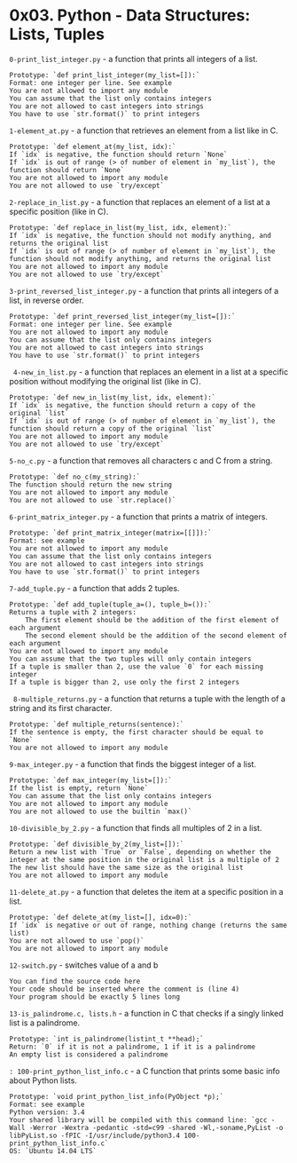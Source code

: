 # 0x03. Python - Data Structures: Lists, Tuples

`0-print_list_integer.py` - a function that prints all integers of a list.

    Prototype: `def print_list_integer(my_list=[]):`
    Format: one integer per line. See example
    You are not allowed to import any module
    You can assume that the list only contains integers
    You are not allowed to cast integers into strings
    You have to use `str.format()` to print integers

`1-element_at.py` - a function that retrieves an element from a list like in C.

    Prototype: `def element_at(my_list, idx):`
    If `idx` is negative, the function should return `None`
    If `idx` is out of range (> of number of element in `my_list`), the function should return `None`
    You are not allowed to import any module
    You are not allowed to use `try/except`

`2-replace_in_list.py` - a function that replaces an element of a list at a specific position (like in C).

    Prototype: `def replace_in_list(my_list, idx, element):`
    If `idx` is negative, the function should not modify anything, and returns the original list
    If `idx` is out of range (> of number of element in `my_list`), the function should not modify anything, and returns the original list
    You are not allowed to import any module
    You are not allowed to use `try/except`

`3-print_reversed_list_integer.py` - a function that prints all integers of a list, in reverse order.

    Prototype: `def print_reversed_list_integer(my_list=[]):`
    Format: one integer per line. See example
    You are not allowed to import any module
    You can assume that the list only contains integers
    You are not allowed to cast integers into strings
    You have to use `str.format()` to print integers

` 4-new_in_list.py` - a function that replaces an element in a list at a specific position without modifying the original list (like in C).

    Prototype: `def new_in_list(my_list, idx, element):`
    If `idx` is negative, the function should return a copy of the original `list`
    If `idx` is out of range (> of number of element in `my_list`), the function should return a copy of the original `list`
    You are not allowed to import any module
    You are not allowed to use `try/except`
    
`5-no_c.py` - a function that removes all characters c and C from a string.

    Prototype: `def no_c(my_string):`
    The function should return the new string
    You are not allowed to import any module
    You are not allowed to use `str.replace()`

`6-print_matrix_integer.py` - a function that prints a matrix of integers.

    Prototype: `def print_matrix_integer(matrix=[[]]):`
    Format: see example
    You are not allowed to import any module
    You can assume that the list only contains integers
    You are not allowed to cast integers into strings
    You have to use `str.format()` to print integers

`7-add_tuple.py` - a function that adds 2 tuples.

    Prototype: `def add_tuple(tuple_a=(), tuple_b=()):`
    Returns a tuple with 2 integers:
        The first element should be the addition of the first element of each argument
        The second element should be the addition of the second element of each argument
    You are not allowed to import any module
    You can assume that the two tuples will only contain integers
    If a tuple is smaller than 2, use the value `0` for each missing integer
    If a tuple is bigger than 2, use only the first 2 integers

` 8-multiple_returns.py` - a function that returns a tuple with the length of a string and its first character.

    Prototype: `def multiple_returns(sentence):`
    If the sentence is empty, the first character should be equal to `None`
    You are not allowed to import any module

`9-max_integer.py` - a function that finds the biggest integer of a list.

    Prototype: `def max_integer(my_list=[]):`
    If the list is empty, return `None`
    You can assume that the list only contains integers
    You are not allowed to import any module
    You are not allowed to use the builtin `max()`

`10-divisible_by_2.py` - a function that finds all multiples of 2 in a list.

    Prototype: `def divisible_by_2(my_list=[]):`
    Return a new list with `True` or `False`, depending on whether the integer at the same position in the original list is a multiple of 2
    The new list should have the same size as the original list
    You are not allowed to import any module
    
`11-delete_at.py` - a function that deletes the item at a specific position in a list.

    Prototype: `def delete_at(my_list=[], idx=0):`
    If `idx` is negative or out of range, nothing change (returns the same list)
    You are not allowed to use `pop()`
    You are not allowed to import any module

`12-switch.py` - switches value of a and b

    You can find the source code here
    Your code should be inserted where the comment is (line 4)
    Your program should be exactly 5 lines long

`13-is_palindrome.c, lists.h` - a function in C that checks if a singly linked list is a palindrome.

    Prototype: `int is_palindrome(listint_t **head);`
    Return: `0` if it is not a palindrome, 1 if it is a palindrome
    An empty list is considered a palindrome

`: 100-print_python_list_info.c` - a C function that prints some basic info about Python lists.

    Prototype: `void print_python_list_info(PyObject *p);`
    Format: see example
    Python version: 3.4
    Your shared library will be compiled with this command line: `gcc -Wall -Werror -Wextra -pedantic -std=c99 -shared -Wl,-soname,PyList -o libPyList.so -fPIC -I/usr/include/python3.4 100-print_python_list_info.c`
    OS: `Ubuntu 14.04 LTS`

